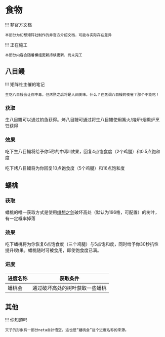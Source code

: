 # 食物

!!! 非官方文档

    本部分为幻想矩阵社制作的非官方介绍文档，可能与实际存在差异

!!! 正在施工

    本部分内容会随着模组更新持续更新，尚未完工


## 八目鳗

!!! 矩阵社主催的笔记

    生吃八目鳗会让你中毒，但烤熟之后将是人间美味。什么？在烹调八目鳗的夜雀？那个不能吃！

### 获取

生八目鳗可以通过钓鱼获得。烤八目鳗可通过将生八目鳗使用篝火/熔炉/烟熏炉烹饪获得

### 效果

吃下生八目鳗将给予你5秒的中毒II效果，回复4点饱食度（2个鸡腿）和0.5点饱和度

吃下烤八目鳗将为你回复10点饱食度（5个鸡腿）和16点饱和度

## 蟠桃

### 获取

蟠桃的唯一获取方式是使用[绯想之剑](./绯想剑.md)破坏高处（默认为196格，可配置）的树叶，有一定概率掉落

### 效果

吃下蟠桃将为你恢复6点饱食度（三个鸡腿）与5点饱和度，同时给予你30秒抗性提升I效果。蟠桃随时可被食用，即使饱食度已满。

### 进度

进度名称|获取条件
-----|--------
蟠桃会|通过破坏高处的树叶获取一些蟠桃

## 其他


!!! 你知道吗

    天子的形象有一部分neta自孙悟空，这也是“蟠桃会”这个进度名称的来源。

